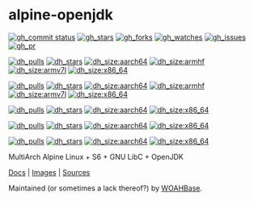# alpine-openjdk

[![gh_commit status][201]][151]
[![gh_stars][202]][152]
[![gh_forks][203]][153]
[![gh_watches][204]][154]
[![gh_issues][211]][161]
[![gh_pr][212]][162]

[![dh_pulls][705]][755]
[![dh_stars][706]][756]
[![dh_size:aarch64][708]][758]
[![dh_size:armhf][710]][760]
[![dh_size:armv7l][709]][759]
[![dh_size:x86_64][707]][757]

[![dh_pulls][805]][855]
[![dh_stars][806]][856]
[![dh_size:aarch64][808]][858]
[![dh_size:armhf][810]][860]
[![dh_size:armv7l][809]][859]
[![dh_size:x86_64][807]][857]

[![dh_pulls][905]][955]
[![dh_stars][906]][956]
[![dh_size:aarch64][908]][958]
[![dh_size:x86_64][907]][957]
<!--[![dh_size:armhf][910]][960]
[![dh_size:armv7l][909]][959]-->

[![dh_pulls][1005]][1055]
[![dh_stars][1006]][1056]
[![dh_size:aarch64][1008]][1058]
[![dh_size:x86_64][1007]][1057]
<!--[![dh_size:armhf][1010]][1060]
[![dh_size:armv7l][1009]][1059]-->

[![dh_pulls][1105]][1155]
[![dh_stars][1106]][1156]
[![dh_size:aarch64][1108]][1158]
[![dh_size:x86_64][1107]][1157]
<!--[![dh_size:armhf][1110]][1160]
[![dh_size:armv7l][1109]][1159]-->

MultiArch Alpine Linux + S6 + GNU LibC + OpenJDK

[Docs][112] | [Images][155] | [Sources][151]

Maintained (or sometimes a lack thereof?) by [WOAHBase][110].

[110]: https://woahbase.online/
[112]: https://woahbase.online/images/alpine-openjdk8/

[151]: https://github.com/woahbase/alpine-openjdk
[152]: https://github.com/woahbase/alpine-openjdk/stargazers
[153]: https://github.com/woahbase/alpine-openjdk/network/members
[154]: https://github.com/woahbase/alpine-openjdk/watchers
[155]: https://hub.docker.com/r/woahbase/alpine-openjdk8

[161]: https://github.com/woahbase/alpine-openjdk/issues
[162]: https://github.com/woahbase/alpine-openjdk/pulls

[201]: https://img.shields.io/github/last-commit/woahbase/alpine-openjdk?color=brightgreen&style=flat-square&logo=github
[202]: https://img.shields.io/github/stars/woahbase/alpine-openjdk?color=brightgreen&style=flat-square&logo=github
[203]: https://img.shields.io/github/forks/woahbase/alpine-openjdk?color=brightgreen&style=flat-square&logo=github
[204]: https://img.shields.io/github/watchers/woahbase/alpine-openjdk?color=brightgreen&style=flat-square&logo=github

[211]: https://img.shields.io/github/issues/woahbase/alpine-openjdk?color=brightgreen&style=flat-square&logo=github
[212]: https://img.shields.io/github/issues-pr/woahbase/alpine-openjdk?color=brightgreen&style=flat-square&logo=github

[755]: https://hub.docker.com/r/woahbase/alpine-openjdk7
[756]: https://hub.docker.com/r/woahbase/alpine-openjdk7
[757]: https://hub.docker.com/r/woahbase/alpine-openjdk7/tags?name=x86_64&ordering=last_updated
[758]: https://hub.docker.com/r/woahbase/alpine-openjdk7/tags?name=aarch64&ordering=last_updated
[759]: https://hub.docker.com/r/woahbase/alpine-openjdk7/tags?name=armv7l&ordering=last_updated
[760]: https://hub.docker.com/r/woahbase/alpine-openjdk7/tags?name=armhf&ordering=last_updated

[705]: https://img.shields.io/docker/pulls/woahbase/alpine-openjdk7?color=brightgreen&style=flat-square&logo=docker&label=7.*
[706]: https://img.shields.io/docker/stars/woahbase/alpine-openjdk7?color=brightgreen&style=flat-square&logo=docker&label=stars
[707]: https://img.shields.io/docker/image-size/woahbase/alpine-openjdk7/x86_64?label=x86_64&color=brightgreen&style=flat-square&logo=docker
[708]: https://img.shields.io/docker/image-size/woahbase/alpine-openjdk7/aarch64?label=aarch64&color=brightgreen&style=flat-square&logo=docker
[709]: https://img.shields.io/docker/image-size/woahbase/alpine-openjdk7/armv7l?label=armv7l&color=brightgreen&style=flat-square&logo=docker
[710]: https://img.shields.io/docker/image-size/woahbase/alpine-openjdk7/armhf?label=armhf&color=brightgreen&style=flat-square&logo=docker

[855]: https://hub.docker.com/r/woahbase/alpine-openjdk8
[856]: https://hub.docker.com/r/woahbase/alpine-openjdk8
[857]: https://hub.docker.com/r/woahbase/alpine-openjdk8/tags?name=x86_64&ordering=last_updated
[858]: https://hub.docker.com/r/woahbase/alpine-openjdk8/tags?name=aarch64&ordering=last_updated
[859]: https://hub.docker.com/r/woahbase/alpine-openjdk8/tags?name=armv7l&ordering=last_updated
[860]: https://hub.docker.com/r/woahbase/alpine-openjdk8/tags?name=armhf&ordering=last_updated

[805]: https://img.shields.io/docker/pulls/woahbase/alpine-openjdk8?color=brightgreen&style=flat-square&logo=docker&label=8.*
[806]: https://img.shields.io/docker/stars/woahbase/alpine-openjdk8?color=brightgreen&style=flat-square&logo=docker&label=stars
[807]: https://img.shields.io/docker/image-size/woahbase/alpine-openjdk8/x86_64?label=x86_64&color=brightgreen&style=flat-square&logo=docker
[808]: https://img.shields.io/docker/image-size/woahbase/alpine-openjdk8/aarch64?label=aarch64&color=brightgreen&style=flat-square&logo=docker
[809]: https://img.shields.io/docker/image-size/woahbase/alpine-openjdk8/armv7l?label=armv7l&color=brightgreen&style=flat-square&logo=docker
[810]: https://img.shields.io/docker/image-size/woahbase/alpine-openjdk8/armhf?label=armhf&color=brightgreen&style=flat-square&logo=docker

[955]: https://hub.docker.com/r/woahbase/alpine-openjdk9
[956]: https://hub.docker.com/r/woahbase/alpine-openjdk9
[957]: https://hub.docker.com/r/woahbase/alpine-openjdk9/tags?name=x86_64&ordering=last_updated
[958]: https://hub.docker.com/r/woahbase/alpine-openjdk9/tags?name=aarch64&ordering=last_updated
[959]: https://hub.docker.com/r/woahbase/alpine-openjdk9/tags?name=armv7l&ordering=last_updated
[960]: https://hub.docker.com/r/woahbase/alpine-openjdk9/tags?name=armhf&ordering=last_updated

[905]: https://img.shields.io/docker/pulls/woahbase/alpine-openjdk9?color=brightgreen&style=flat-square&logo=docker&label=9.*
[906]: https://img.shields.io/docker/stars/woahbase/alpine-openjdk9?color=brightgreen&style=flat-square&logo=docker&label=stars
[907]: https://img.shields.io/docker/image-size/woahbase/alpine-openjdk9/x86_64?label=x86_64&color=brightgreen&style=flat-square&logo=docker
[908]: https://img.shields.io/docker/image-size/woahbase/alpine-openjdk9/aarch64?label=aarch64&color=brightgreen&style=flat-square&logo=docker
[909]: https://img.shields.io/docker/image-size/woahbase/alpine-openjdk9/armv7l?label=armv7l&color=brightgreen&style=flat-square&logo=docker
[910]: https://img.shields.io/docker/image-size/woahbase/alpine-openjdk9/armhf?label=armhf&color=brightgreen&style=flat-square&logo=docker

[1055]: https://hub.docker.com/r/woahbase/alpine-openjdk10
[1056]: https://hub.docker.com/r/woahbase/alpine-openjdk10
[1057]: https://hub.docker.com/r/woahbase/alpine-openjdk10/tags?name=x86_64&ordering=last_updated
[1058]: https://hub.docker.com/r/woahbase/alpine-openjdk10/tags?name=aarch64&ordering=last_updated
[1059]: https://hub.docker.com/r/woahbase/alpine-openjdk10/tags?name=armv7l&ordering=last_updated
[1060]: https://hub.docker.com/r/woahbase/alpine-openjdk10/tags?name=armhf&ordering=last_updated

[1005]: https://img.shields.io/docker/pulls/woahbase/alpine-openjdk10?color=brightgreen&style=flat-square&logo=docker&label=10.*
[1006]: https://img.shields.io/docker/stars/woahbase/alpine-openjdk10?color=brightgreen&style=flat-square&logo=docker&label=stars
[1007]: https://img.shields.io/docker/image-size/woahbase/alpine-openjdk10/x86_64?label=x86_64&color=brightgreen&style=flat-square&logo=docker
[1008]: https://img.shields.io/docker/image-size/woahbase/alpine-openjdk10/aarch64?label=aarch64&color=brightgreen&style=flat-square&logo=docker
[1009]: https://img.shields.io/docker/image-size/woahbase/alpine-openjdk10/armv7l?label=armv7l&color=brightgreen&style=flat-square&logo=docker
[1010]: https://img.shields.io/docker/image-size/woahbase/alpine-openjdk10/armhf?label=armhf&color=brightgreen&style=flat-square&logo=docker

[1155]: https://hub.docker.com/r/woahbase/alpine-openjdk11
[1156]: https://hub.docker.com/r/woahbase/alpine-openjdk11
[1157]: https://hub.docker.com/r/woahbase/alpine-openjdk11/tags?name=x86_64&ordering=last_updated
[1158]: https://hub.docker.com/r/woahbase/alpine-openjdk11/tags?name=aarch64&ordering=last_updated
[1159]: https://hub.docker.com/r/woahbase/alpine-openjdk11/tags?name=armv7l&ordering=last_updated
[1160]: https://hub.docker.com/r/woahbase/alpine-openjdk11/tags?name=armhf&ordering=last_updated

[1105]: https://img.shields.io/docker/pulls/woahbase/alpine-openjdk11?color=brightgreen&style=flat-square&logo=docker&label=11.*
[1106]: https://img.shields.io/docker/stars/woahbase/alpine-openjdk11?color=brightgreen&style=flat-square&logo=docker&label=stars
[1107]: https://img.shields.io/docker/image-size/woahbase/alpine-openjdk11/x86_64?label=x86_64&color=brightgreen&style=flat-square&logo=docker
[1108]: https://img.shields.io/docker/image-size/woahbase/alpine-openjdk11/aarch64?label=aarch64&color=brightgreen&style=flat-square&logo=docker
[1109]: https://img.shields.io/docker/image-size/woahbase/alpine-openjdk11/armv7l?label=armv7l&color=brightgreen&style=flat-square&logo=docker
[1110]: https://img.shields.io/docker/image-size/woahbase/alpine-openjdk11/armhf?label=armhf&color=brightgreen&style=flat-square&logo=docker

